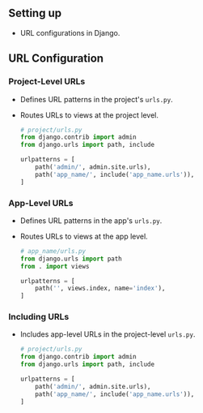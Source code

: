 ## Setting up
- URL configurations in Django.

## URL Configuration

### Project-Level URLs
- Defines URL patterns in the project's `urls.py`.
- Routes URLs to views at the project level.

  ```python
  # project/urls.py
  from django.contrib import admin
  from django.urls import path, include

  urlpatterns = [
      path('admin/', admin.site.urls),
      path('app_name/', include('app_name.urls')),
  ]
  ```

### App-Level URLs
- Defines URL patterns in the app's `urls.py`.
- Routes URLs to views at the app level.

  ```python
  # app_name/urls.py
  from django.urls import path
  from . import views

  urlpatterns = [
      path('', views.index, name='index'),
  ]
  ```

### Including URLs
- Includes app-level URLs in the project-level `urls.py`.

  ```python
  # project/urls.py
  from django.contrib import admin
  from django.urls import path, include

  urlpatterns = [
      path('admin/', admin.site.urls),
      path('app_name/', include('app_name.urls')),
  ]
  ```
